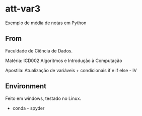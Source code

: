# att-var3
Exemplo de média de notas em Python 

## From
Faculdade de Ciência de Dados.

Matéria: ICD002 Algoritmos e Introdução à Computação

Apostila: Atualização de variáveis + condicionais if e if else - IV

## Environment
Feito em windows, testado no Linux.

- conda - spyder
